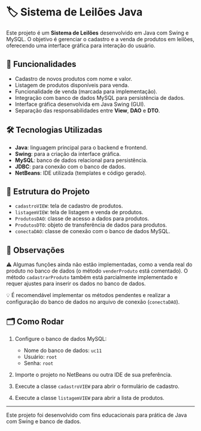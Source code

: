 # 🏷️ Sistema de Leilões Java

Este projeto é um **Sistema de Leilões** desenvolvido em Java com Swing e MySQL. O objetivo é gerenciar o cadastro e a venda de produtos em leilões, oferecendo uma interface gráfica para interação do usuário.

## 🚀 Funcionalidades

- Cadastro de novos produtos com nome e valor.
- Listagem de produtos disponíveis para venda.
- Funcionalidade de venda (marcada para implementação).
- Integração com banco de dados MySQL para persistência de dados.
- Interface gráfica desenvolvida em Java Swing (GUI).
- Separação das responsabilidades entre **View**, **DAO** e **DTO**.

## 🛠️ Tecnologias Utilizadas

- **Java**: linguagem principal para o backend e frontend.
- **Swing**: para a criação da interface gráfica.
- **MySQL**: banco de dados relacional para persistência.
- **JDBC**: para conexão com o banco de dados.
- **NetBeans**: IDE utilizada (templates e código gerado).

## 📂 Estrutura do Projeto

- `cadastroVIEW`: tela de cadastro de produtos.
- `listagemVIEW`: tela de listagem e venda de produtos.
- `ProdutosDAO`: classe de acesso a dados para produtos.
- `ProdutosDTO`: objeto de transferência de dados para produtos.
- `conectaDAO`: classe de conexão com o banco de dados MySQL.

## 📌 Observações

⚠️ Algumas funções ainda não estão implementadas, como a venda real do produto no banco de dados (o método `venderProduto` está comentado). O método `cadastrarProduto` também está parcialmente implementado e requer ajustes para inserir os dados no banco de dados.

💡 É recomendável implementar os métodos pendentes e realizar a configuração do banco de dados no arquivo de conexão (`conectaDAO`).

## 🗂️ Como Rodar

1. Configure o banco de dados MySQL:
   - Nome do banco de dados: `uc11`
   - Usuário: `root`
   - Senha: `root`

2. Importe o projeto no NetBeans ou outra IDE de sua preferência.

3. Execute a classe `cadastroVIEW` para abrir o formulário de cadastro.

4. Execute a classe `listagemVIEW` para abrir a lista de produtos.

---

Este projeto foi desenvolvido com fins educacionais para prática de Java com Swing e banco de dados.